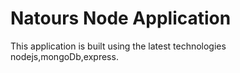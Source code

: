# Natours Node Application

This application is built using the latest technologies nodejs,mongoDb,express. 